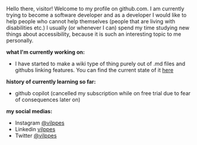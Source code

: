 Hello there, visitor! Welcome to my profile on github.com. I am currently trying to become a software developer and as a developer I would like to help people who cannot help themselves (people that are living with disabilities etc.) I usually (or whenever I can) spend my time studying new things about accessibility, because it is such an interesting topic to me personally.

<!---
vilppes/vilppes is a ✨ special ✨ repository because its `README.md` (this file) appears on your GitHub profile.
You can click the Preview link to take a look at your changes.
--->

**what I'm currently working on:**
- I have started to make a wiki type of thing purely out of .md files and githubs linking features. You can find the current state of it [here](https://github.com/vilppes/accessibility-resources)

**history of currently learning so far:**
- github copilot (cancelled my subscription while on free trial due to fear of consequences later on)

**my social medias:**
- Instagram [@vilppes](https://instagram.com/vilppes)
- Linkedin [vilppes](https://linkedin.com/in/vilppes)
- Twitter [@vilppes](https://twitter.com/vilppes)
